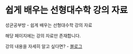 # 쉽게 배우는 선형대수학 강의 자료

성균공부방 - 쉽게 배우는 선형대수학 강의 자료

해당 페이지에는 강의 자료만 존재합니다. 

강의 내용을 자세히 알고 싶다면? - [블로그](https://velog.io/@twa02189/series/%EC%84%A0%ED%98%95%EB%8C%80%EC%88%98%ED%95%99)
